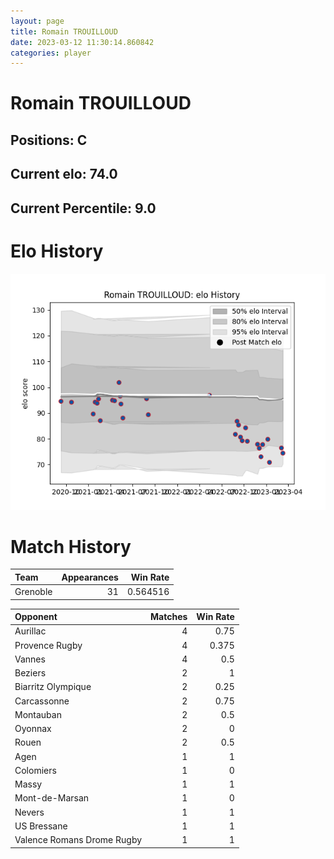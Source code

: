 ```yaml
---  
layout: page  
title: Romain TROUILLOUD  
date: 2023-03-12 11:30:14.860842  
categories: player  
---
```

# Romain TROUILLOUD

## Positions: C

## Current elo: 74.0

## Current Percentile: 9.0

# Elo History


![elo history](history_RomainTROUILLOUD.png)
# Match History


| Team     |   Appearances |   Win Rate |
|:---------|--------------:|-----------:|
| Grenoble |            31 |   0.564516 |

| Opponent                   |   Matches |   Win Rate |
|:---------------------------|----------:|-----------:|
| Aurillac                   |         4 |      0.75  |
| Provence Rugby             |         4 |      0.375 |
| Vannes                     |         4 |      0.5   |
| Beziers                    |         2 |      1     |
| Biarritz Olympique         |         2 |      0.25  |
| Carcassonne                |         2 |      0.75  |
| Montauban                  |         2 |      0.5   |
| Oyonnax                    |         2 |      0     |
| Rouen                      |         2 |      0.5   |
| Agen                       |         1 |      1     |
| Colomiers                  |         1 |      0     |
| Massy                      |         1 |      1     |
| Mont-de-Marsan             |         1 |      0     |
| Nevers                     |         1 |      1     |
| US Bressane                |         1 |      1     |
| Valence Romans Drome Rugby |         1 |      1     |